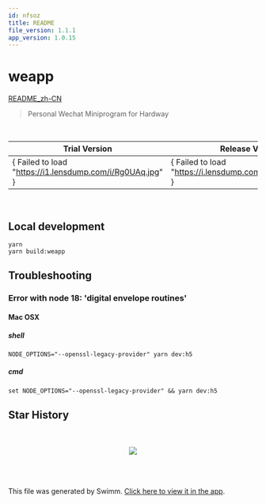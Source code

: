 ```yaml
---
id: nfsoz
title: README
file_version: 1.1.1
app_version: 1.0.15
---
```


# weapp

[README_zh-CN](readme_zh-cn.r7js6.sw.md)

> Personal Wechat Miniprogram for Hardway

<br/>

|Trial Version                                            |Release Version                                            |
|---------------------------------------------------------|-----------------------------------------------------------|
|{ Failed to load "https://i1.lensdump.com/i/Rg0UAq.jpg" }|{ Failed to load "https://i.lensdump.com/i/Rg0cVA.md.png" }|

<br/>

## Local development

```
yarn 
yarn build:weapp
```

## Troubleshooting

### Error with node 18: 'digital envelope routines'

#### Mac OSX

##### shell

```
NODE_OPTIONS="--openssl-legacy-provider" yarn dev:h5
```

##### cmd

```
set NODE_OPTIONS="--openssl-legacy-provider" && yarn dev:h5
```

## Star History

<br/>

<br/>

<div align="center"><img src="https://api.star-history.com/svg?repos=jeff-tian/weapp&type=Date" style="width:'50%'"/></div>

<br/>

<br/>

<br/>

This file was generated by Swimm. [Click here to view it in the app](https://app.swimm.io/repos/Z2l0aHViJTNBJTNBd2VhcHAlM0ElM0FKZWZmLVRpYW4=/docs/nfsoz).
